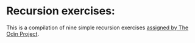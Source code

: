 # Recursion exercises:

This is a compilation of nine simple recursion exercises [assigned by The Odin Project](https://www.theodinproject.com/lessons/javascript-recursive-methods#test-yourself).
